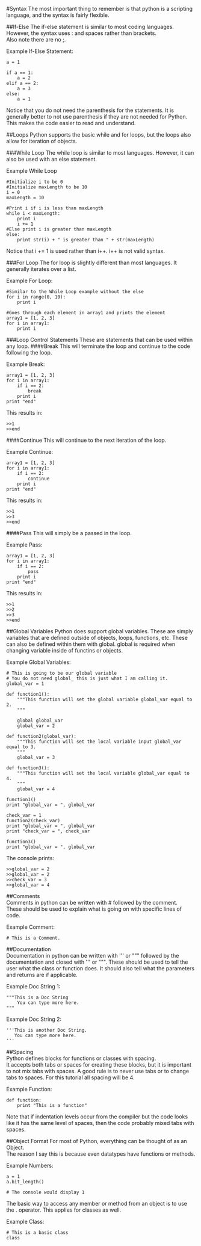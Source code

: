 #Syntax
The most important thing to remember is that python is a scripting language, and the syntax is fairly flexible.  

##If-Else
The if-else statement is similar to most coding languages.
However, the syntax uses : and spaces rather than brackets.  
Also note there are no ;.
 
Example If-Else Statement:
```
a = 1

if a == 1:
    a = 2
elif a == 2:
    a = 3
else:
    a = 1
```

Notice that you do not need the parenthesis for the statements. It is generally better to not use parenthesis if they are not needed for Python. This makes the code easier to read and understand.


##Loops 
Python supports the basic while and for loops, but the loops also allow for iteration of objects.  

###While Loop
The while loop is similar to most languages. However, it can also be used with an else statement.

Example While Loop
```
#Initialize i to be 0
#Initialize maxLength to be 10
i = 0
maxLength = 10

#Print i if i is less than maxLength
while i < maxLength:
    print i
    i += 1
#Else print i is greater than maxLength
else:
    print str(i) + " is greater than " + str(maxLength)
```

Notice that i += 1 is used rather than i++. i++ is not valid syntax.  

###For Loop
The for loop is slightly different than most languages. It generally iterates over a list.

Example For Loop:
```
#Similar to the While Loop example without the else
for i in range(0, 10):
    print i

#Goes through each element in array1 and prints the element
array1 = [1, 2, 3]
for i in array1:
    print i
```

###Loop Control Statements
These are statements that can be used within any loop.
####Break
This will terminate the loop and continue to the code following the loop.  

Example Break:  
```
array1 = [1, 2, 3]
for i in array1:
    if i == 2:
        break
    print i
print "end"
```
This results in:
```
>>1
>>end
```

####Continue
This will continue to the next iteration of the loop.  

Example Continue:
```
array1 = [1, 2, 3]
for i in array1:
    if i == 2:
        continue
    print i
print "end"
```

This results in:
```
>>1
>>3
>>end
```

####Pass
This will simply be a passed in the loop.  

Example Pass:
```
array1 = [1, 2, 3]
for i in array1:
    if i == 2:
        pass
    print i
print "end"
```

This results in:
```
>>1
>>2
>>3
>>end
```
##Global Variables
Python does support global variables. These are simply variables that are defined outside of objects, loops, functions, etc. These can also be defined within them with global. global is required when changing variable inside of functins or objects.  

Example Global Variables:  
```
# This is going to be our global variable
# You do not need global_ this is just what I am calling it.
global_var = 1

def function1():
    """This function will set the global variable global_var equal to 2.
    """

    global global_var
    global_var = 2

def function2(global_var):
    """This function will set the local variable input global_var equal to 3.
    """
    global_var = 3

def function3():
    """This function will set the local variable global_var equal to 4.
    """
    global_var = 4

function1()
print "global_var = ", global_var

check_var = 1
function2(check_var)
print "global_var = ", global_var
print "check_var = ", check_var

function3()
print "global_var = ", global_var
```
The console prints:
```
>>global_var = 2
>>global_var = 2
>>check_var = 3
>>global_var = 4
```

##Comments  
Comments in python can be written with # followed by the comment.  
These should be used to explain what is going on with specific lines of code.  

Example Comment:  
```
# This is a Comment.
```
##Documentation  
Documentation in python can be written with ''' or """ followed by the documentation and closed with ''' or """.
These should be used to tell the user what the class or function does.
It should also tell what the parameters and returns are if applicable.

Example Doc String 1:  
```
"""This is a Doc String
    You can type more here.
"""
```

Example Doc String 2:  
```
'''This is another Doc String.
   You can type more here.
'''
```

##Spacing  
Python defines blocks for functions or classes with spacing.  
It accepts both tabs or spaces for creating these blocks, but it is important to not mix tabs with spaces. A good rule is to never use tabs or to change tabs to spaces. For this tutorial all spacing will be 4.

Example Function:
```
def function:
    print "This is a function"
```

Note that if indentation levels occur from the compiler but the code looks like it has the same level of spaces, then the code probably mixed tabs with spaces.

##Object Format
For most of Python, everything can be thought of as an Object.  
The reason I say this is because even datatypes have functions or methods.  

Example Numbers:
```
a = 1
a.bit_length()

# The console would display 1
``` 

The basic way to access any member or method from an object is to use the . operator. This applies for classes as well.

Example Class:
```
# This is a basic class
class 

```
